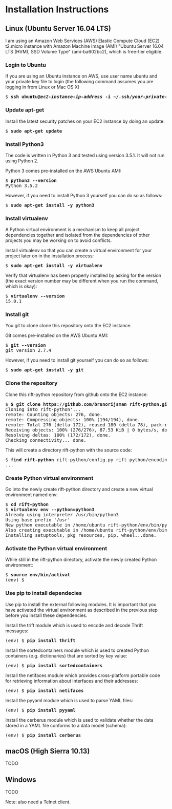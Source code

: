 # Installation Instructions

## Linux (Ubuntu Server 16.04 LTS)

I am using an Amazon Web Services (AWS) Elastic Compute Cloud (EC2) t2.micro instance with Amazon Machine Image (AMI) "Ubuntu Server 16.04 LTS (HVM), SSD Volume Type" (ami-ba602bc2), which is free-tier eligible.

### Login to Ubuntu

If you are using an Ubuntu instance on AWS, use user name ubuntu and your private key file to login (the following command assumes you are logging in from Linux or Mac OS X)

<pre>
$ <b>ssh ubuntu@<i>ec2-instance-ip-address</i> -i ~/.ssh/<i>your-private-key-file</i>.pem</b> 
</pre>

### Update apt-get

Install the latest security patches on your EC2 instance by doing an update:

<pre>
$ <b>sudo apt-get update</b>
</pre>

### Install Python3

The code is written in Python 3 and tested using version 3.5.1. It will not run using Python 2.

Python 3 comes pre-installed on the AWS Ubuntu AMI:

<pre>
$ <b>python3 --version</b>
Python 3.5.2
</pre>

However, if you need to install Python 3 yourself you can do so as follows:

<pre>
$ <b>sudo apt-get install -y python3</b>
</pre>

### Install virtualenv

A Python virtual environment is a mechanism to keep all project dependencies together and isolated from the dependencies of other projects you may be working on to avoid conflicts.

Install virtualenv so that you can create a virtual environment for your project later on in the installation process:

<pre>
$ <b>sudo apt-get install -y virtualenv</b>
</pre>

Verify that virtualenv has been properly installed by asking for the version (the exact version number may be different when you run the command, which is okay):

<pre>
$ <b>virtualenv --version</b>
15.0.1
</pre>

### Install git

You git to clone clone this repository onto the EC2 instance.

Git comes pre-installed on the AWS Ubuntu AMI:

<pre>
$ <b>git --version</b>
git version 2.7.4
</pre>

However, if you need to install git yourself you can do so as follows:

<pre>
$ <b>sudo apt-get install -y git</b>
</pre>

### Clone the repository

Clone this rift-python repository from github onto the EC2 instance:

<pre>
$ <b>$ git clone https://github.com/brunorijsman rift-python.git</b>
Cloning into rift-python'...
remote: Counting objects: 276, done.
remote: Compressing objects: 100% (194/194), done.
remote: Total 276 (delta 172), reused 180 (delta 78), pack-reused 0
Receiving objects: 100% (276/276), 87.53 KiB | 0 bytes/s, done.
Resolving deltas: 100% (172/172), done.
Checking connectivity... done.
</pre>

This will create a directory rift-python with the source code:

<pre>
$ <b>find rift-python</b> rift-python/config.py rift-python/encoding.thrift rift-python/utils.py rift-python/cli_listen_handler.py rift-python/.gitignore rift-python/constants.py
...
</pre>

### Create Python virtual environment

Go into the newly create rift-python directory and create a new virtual environment named env:

<pre>
$ <b>cd rift-python</b>
$ <b>virtualenv env --python=python3</b>
Already using interpreter /usr/bin/python3
Using base prefix '/usr'
New python executable in /home/ubuntu rift-python/env/bin/python3
Also creating executable in /home/ubuntu rift-python/env/bin/python
Installing setuptools, pkg_resources, pip, wheel...done.
</pre>

### Activate the Python virtual environment

While still in the rift-python directory, activate the newly created Python environment:

<pre>
$ <b>source env/bin/activat</b>
(env) $ 
</pre>

### Use pip to install dependecies

Use pip to install the external following modules. It is important that you have activated
the virtual environment as described in the previous step before you install these dependencies.

Install the trift module which is used to encode and decode Thrift messages:

<pre>
(env) $ <b>pip install thrift</b>
</pre>

Install the sortedcontainers module which is used to created Python containers (e.g. dictionaries) that are sorted by key value:

<pre>
(env) $ <b>pip install sortedcontainers</b>
</pre>

Install the netifaces module which provides cross-platform portable code for retrieving information about interfaces and their addresses:

<pre>
(env) $ <b>pip install netifaces</b>
</pre>

Install the pyyaml module which is used to parse YAML files:

<pre>
(env) $ <b>pip install pyyaml</b>
</pre>

Install the cerberus module which is used to validate whether the data stored in a YAML file conforms to a data model (schema):

<pre>
(env) $ <b>pip install cerberus</b>
</pre>

## macOS (High Sierra 10.13)

TODO

## Windows

TODO

Note: also need a Telnet client.